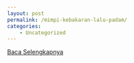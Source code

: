 ```yaml
---
layout: post
permalink: /mimpi-kebakaran-lalu-padam/
categories:
    - Uncategorized
---
```


[Baca Selengkapnya](/02)